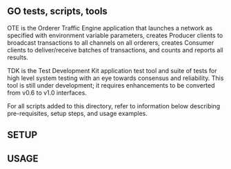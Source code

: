 ## GO tests, scripts, tools

OTE is the Orderer Traffic Engine application that
launches a network as specified with environment variable parameters,
creates Producer clients to broadcast transactions to all channels on
all orderers,
creates Consumer clients to deliver/receive batches of transactions,
and counts and reports all results.

TDK is the Test Development Kit application test tool and suite of tests for
high level system testing with an eye towards consensus and reliability.
This tool is still under development; it requires enhancements to be converted
from v0.6 to v1.0 interfaces.

For all scripts added to this directory, refer to information below
describing pre-requisites, setup steps, and usage examples.

## SETUP

## USAGE


